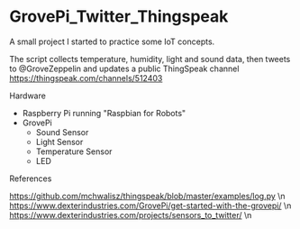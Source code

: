 # GrovePi_Twitter_Thingspeak

A small project I started to practice some IoT concepts.

The script collects temperature, humidity, light and sound data, then tweets to 
@GroveZeppelin and updates a public ThingSpeak channel https://thingspeak.com/channels/512403

Hardware

- Raspberry Pi running "Raspbian for Robots"
- GrovePi
	- Sound Sensor 
	- Light Sensor 
	- Temperature Sensor 
	- LED

References

https://github.com/mchwalisz/thingspeak/blob/master/examples/log.py \n
https://www.dexterindustries.com/GrovePi/get-started-with-the-grovepi/ \n
https://www.dexterindustries.com/projects/sensors_to_twitter/ \n
